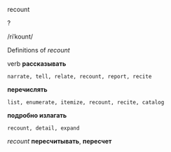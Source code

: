 recount

?

/riˈkount/

Definitions of _recount_

verb
**рассказывать**

    narrate, tell, relate, recount, report, recite
**перечислять**

    list, enumerate, itemize, recount, recite, catalog
**подробно излагать**

    recount, detail, expand

_recount_
**пересчитывать**, **пересчет**